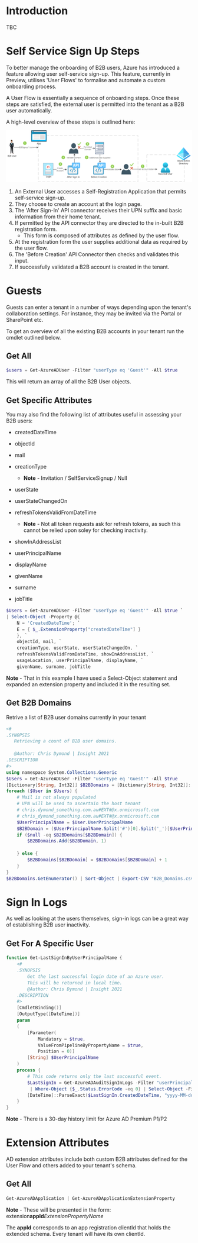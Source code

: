 # Introduction
TBC

# Self Service Sign Up Steps

To better manage the onboarding of B2B users, Azure has introduced a feature allowing user self-service sign-up. This feature, currently in Preview, utilises 'User Flows' to formalise and automate a custom onboarding process.

A User Flow is essentially a sequence of onboarding steps. Once these steps are satisfied, the external user is permitted into the tenant as a B2B user automatically. 

A high-level overview of these steps is outlined here:

![alt text](images/cdymond-azure-b2b-self-service-sign-up.png 'B2B Self-Service Sign-Up Flow')

1. An External User accesses a Self-Registration Application that permits self-service sign-up.
2. They choose to create an account at the login page.
3. The 'After Sign-In' API connector receives their UPN suffix and basic information from their home tenant.
4. If permitted by the API connector they are directed to the in-built B2B registration form.
   - This form is composed of attributes as defined by the user flow.
5. At the registration form the user supplies additional data as required by the user flow.
6. The 'Before Creation' API Connector then checks and validates this input.
7. If successfully validated a B2B account is created in the tenant.

# Guests

Guests can enter a tenant in a number of ways depending upon the tenant's collaboration settings. For instance, they may be invited via the Portal or SharePoint etc.

To get an overview of all the existing B2B accounts in your tenant run the cmdlet outlined below.

## Get All

```powershell
$users = Get-AzureADUser -Filter "userType eq 'Guest'" -All $true
```

This will return an array of all the B2B User objects.

## Get Specific Attributes

You may also find the following list of attributes useful in assessing your B2B users:

- createdDateTime
- objectId
- mail
- creationType

  - **Note** - Invitation / SelfServiceSignup / Null

- userState
- userStateChangedOn
- refreshTokensValidFromDateTime

  - **Note** - Not all token requests ask for refresh tokens, as such this cannot be relied upon soley for checking inactivity.

- showInAddressList
- userPrincipalName
- displayName
- givenName
- surname
- jobTitle

```powershell
$Users = Get-AzureADUser -Filter "userType eq 'Guest'" -All $true `
| Select-Object -Property @{
    N = 'CreatedDateTime'; `
    E = { $_.ExtensionProperty["createdDateTime"] }
    }, `
    objectId, mail, `
    creationType, userState, userStateChangedOn, `
    refreshTokensValidFromDateTime, showInAddressList, `
    usageLocation, userPrincipalName, displayName, `
    givenName, surname, jobTitle
```

**Note** - That in this example I have used a Select-Object statement and expanded an extension property and included it in the resulting set.

## Get B2B Domains

Retrive a list of B2B user domains currently in your tenant

```powershell
<#
.SYNOPSIS
   Retrieving a count of B2B user domains.

   @Author: Chris Dymond | Insight 2021
.DESCRIPTION
#>
using namespace System.Collections.Generic
$Users = Get-AzureADUser -Filter "userType eq 'Guest'" -All $true
[Dictionary[String, Int32]] $B2BDomains = [Dictionary[String, Int32]]::new()
foreach ($User in $Users) {
    # Mail is not always populated
    # UPN will be used to ascertain the host tenant
    # chris.dymond_something.com.au#EXT#@x.onmicrosoft.com
    # chris_dymond_something.com.au#EXT#@x.onmicrosoft.com
    $UserPrincipalName = $User.UserPrincipalName
    $B2BDomain = ($UserPrincipalName.Split('#')[0].Split('_')[$UserPrincipalName.Split('#')[0].Split('_').Count - 1]).ToLower()
    if ($null -eq $B2BDomains[$B2BDomain]) {
        $B2BDomains.Add($B2BDomain, 1)
        
    } else {
        $B2BDomains[$B2BDomain] = $B2BDomains[$B2BDomain] + 1
    }
}
$B2BDomains.GetEnumerator() | Sort-Object | Export-CSV "B2B_Domains.csv" -NoTypeInformation
```

# Sign In Logs

As well as looking at the users themselves, sign-in logs can be a great way of establishing B2B user inactivity.

## Get For A Specific User

```powershell
function Get-LastSignInByUserPrincipalName {
    <#
    .SYNOPSIS
        Get the last successful login date of an Azure user.
        This will be returned in local time.
        @Author: Chris Dymond | Insight 2021
    .DESCRIPTION
    #>
    [CmdletBinding()]
    [OutputType([DateTime])]
    param
    (
        [Parameter(
            Mandatory = $true,
            ValueFromPipelineByPropertyName = $true,
            Position = 0)]
        [String] $UserPrincipalName
    )
    process {
        # This code returns only the last successful event.
        $LastSignIn = Get-AzureADAuditSignInLogs -Filter "userPrincipalName eq '$UserPrincipalName'" `
         | Where-Object {$_.Status.ErrorCode -eq 0} | Select-Object -First 1
        [DateTime]::ParseExact($LastSignIn.CreatedDateTime, "yyyy-MM-ddTHH:mm:ssZ", $null)
    }
}
```

**Note** - There is a 30-day history limit for Azure AD Premium P1/P2

# Extension Attributes

AD extension attributes include both custom B2B attributes defined for the User Flow and others added to your tenant's schema.

## Get All

```powershell
Get-AzureADApplication | Get-AzureADApplicationExtensionProperty
```

**Note** - These will be presented in the form: extension**appId**_ExtensionPropertyName_

The **appId** corresponds to an app registration clientId that holds the extended schema. Every tenant will have its own clientId.
